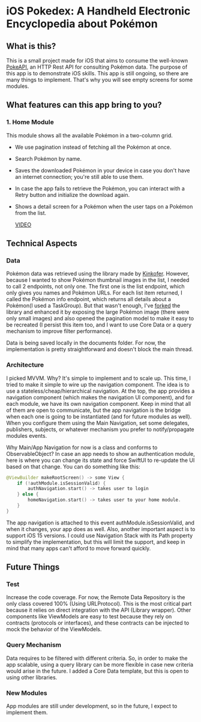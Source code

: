 # iOS Pokedex: A Handheld Electronic Encyclopedia about Pokémon

## What is this?

This is a small project made for iOS that aims to consume the well-known [PokeAPI](https://pokeapi.co), an HTTP Rest API for consulting Pokémon data. The purpose of this app is to demonstrate iOS skills. This app is still ongoing, so there are many things to implement. That's why you will see empty screens for some modules.

## What features can this app bring to you?

### 1. Home Module

This module shows all the available Pokémon in a two-column grid.

- We use pagination instead of fetching all the Pokémon at once.
- Search Pokémon by name.
- Saves the downloaded Pokémon in your device in case you don't have an internet connection; you're still able to use them.
- In case the app fails to retrieve the Pokémon, you can interact with a Retry button and initialize the download again.
- Shows a detail screen for a Pokémon when the user taps on a Pokémon from the list.

  [VIDEO](https://github.com/cerezo074/pokemon-api/assets/6471815/9c49186b-8ce8-488b-a2d5-5deab8dbec1e)

## Technical Aspects

### Data

Pokémon data was retrieved using the library made by [Kinkofer](https://github.com/kinkofer/PokemonAPI). However, because I wanted to show Pokémon thumbnail images in the list, I needed to call 2 endpoints, not only one. The first one is the list endpoint, which only gives you names and Pokémon URLs. For each list item returned, I called the Pokémon info endpoint, which returns all details about a Pokémon(I used a TaskGroup). But that wasn't enough, I've [forked](a5bd7587c29aa371382277e24737d162ae6a84f0) the library and enhanced it by exposing the large Pokémon image (there were only small images) and also opened the pagination model to make it easy to be recreated (I persist this item too, and I want to use Core Data or a query mechanism to improve filter performance).

Data is being saved locally in the documents folder. For now, the implementation is pretty straightforward and doesn't block the main thread.

### Architecture

I picked MVVM. Why? It's simple to implement and to scale up. This time, I tried to make it simple to wire up the navigation component. The idea is to use a stateless/cheap/hierarchical navigation. At the top, the app provides a navigation component (which makes the navigation UI component), and for each module, we have its own navigation component. Keep in mind that all of them are open to communicate, but the app navigation is the bridge when each one is going to be instantiated (and for future modules as well). When you configure them using the Main Navigation, set some delegates, publishers, subjects, or whatever mechanism you prefer to notify/propagate modules events.

Why Main/App Navigation for now is a class and conforms to ObservableObject? In case an app needs to show an authentication module, here is where you can change its state and force SwiftUI to re-update the UI based on that change. You can do something like this:

```swift
@ViewBuilder makeRootScreen() -> some View {
    if (!authModule.isSessionValid) {
        authNavigation.start() -> takes user to login
    } else {
        homeNavigation.start() -> takes user to your home module.
    }
}
```

The app navigation is attached to this event authModule.isSessionValid, and when it changes, your app does as well. Also, another important aspect is to support iOS 15 versions. I could use Navigation Stack with its Path property to simplify the implementation, but this will limit the support, and keep in mind that many apps can't afford to move forward quickly.

## Future Things

### Test

Increase the code coverage. For now, the Remote Data Repository is the only class covered 100% (Using URLProtocol). This is the most critical part because it relies on direct integration with the API (Library wrapper). Other components like ViewModels are easy to test because they rely on contracts (protocols or interfaces), and these contracts can be injected to mock the behavior of the ViewModels.

### Query Mechanism

Data requires to be filtered with different criteria. So, in order to make the app scalable, using a query library can be more flexible in case new criteria would arise in the future. I added a Core Data template, but this is open to using other libraries.

### New Modules

App modules are still under development, so in the future, I expect to implement them.
```
